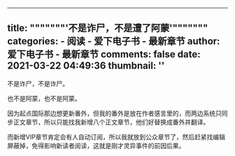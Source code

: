 
---
title: """""""'不是诈尸，不是遭了阿蒙'"""""""
categories: 
    - 阅读
    - 爱下电子书 - 最新章节
author: 爱下电子书 - 最新章节
comments: false
date: 2021-03-22 04:49:36
thumbnail: ''
---

<div>   
<p>不是诈尸，不是诈尸。</p><p>也不是阿蒙，也不是阿蒙。</p><p>因为起点国际那边想更新番外，但我的番外是放在作者感言里的，而两边系统只同步正文章节，所以只能找我新增八个正文章节，他们好替换成番外并翻译。</p><p>而新增VIP章节肯定会有人自动订阅，所以我就放到公众章节了，然后赶紧找编辑屏蔽掉，免得影响新读者阅读，这就是刚才灵异事件的前因后果。</p>
  
</div>
            